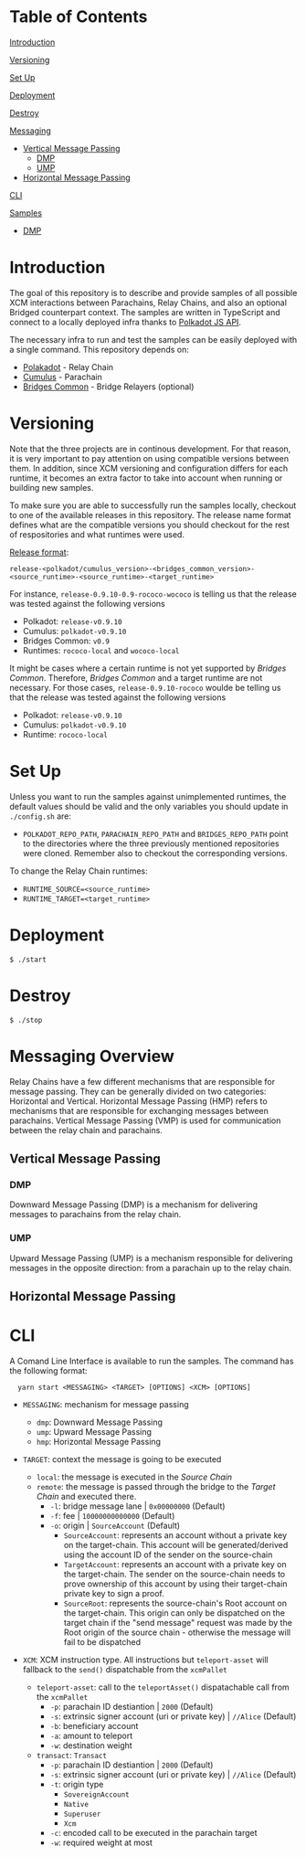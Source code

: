 # Table of Contents
[Introduction](https://github.com/NachoPal/xcm-x-bridges#introduction)

[Versioning](https://github.com/NachoPal/xcm-x-bridges#versioning)

[Set Up](https://github.com/NachoPal/xcm-x-bridges#set-up)

[Deployment](https://github.com/NachoPal/xcm-x-bridges#deployment)

[Destroy](https://github.com/NachoPal/xcm-x-bridges#destroy)

[Messaging](https://github.com/NachoPal/xcm-x-bridges#messaging)
* [Vertical Message Passing](https://github.com/NachoPal/xcm-x-bridges#vertical-message-passing)
  - [DMP](https://github.com/NachoPal/xcm-x-bridges#dmp)
  - [UMP](https://github.com/NachoPal/xcm-x-bridges#ump)
* [Horizontal Message Passing](https://github.com/NachoPal/xcm-x-bridges#horizontal-message-passing)

[CLI](https://github.com/NachoPal/xcm-x-bridges#cli)

[Samples](https://github.com/NachoPal/xcm-x-bridges#samples)
* [DMP](https://github.com/NachoPal/xcm-x-bridges#dmp)

# Introduction

The goal of this repository is to describe and provide samples of all possible XCM interactions between Parachains, Relay Chains, and also an optional Bridged counterpart context. The samples are written in TypeScript and connect to a locally deployed infra thanks to [Polkadot JS API](https://github.com/polkadot-js/api).

The necessary infra to run and test the samples can be easily deployed with a single command. This repository depends on:
- [Polakadot](github.com/paritytech/polkadot) - Relay Chain
- [Cumulus](github.com/paritytech/cumulus) - Parachain
- [Bridges Common](github.com/paritytech/parity-bridges-common) - Bridge Relayers (optional)

# Versioning

Note that the three projects are in continous development. For that reason, it is very important to pay attention on using compatible versions between them. In addition, since XCM versioning and configuration differs for each runtime, it becomes an extra factor to take into account when running or building new samples.

To make sure you are able to successfully run the samples locally, checkout to one of the available releases in this repository. The release name format defines what are the compatible versions you should checkout for the rest of respositories and what runtimes were used.

<u>Release format</u>:
  ```
  release-<polkadot/cumulus_version>-<bridges_common_version>-<source_runtime>-<source_runtime>-<target_runtime>
  ```
For instance, `release-0.9.10-0.9-rococo-wococo` is telling us that the release was tested against the following versions
- Polkadot: `release-v0.9.10`
- Cumulus: `polkadot-v0.9.10`
- Bridges Common: `v0.9`
- Runtimes: `rococo-local` and `wococo-local`

It might be cases where a certain runtime is not yet supported by _Bridges Common_. Therefore, _Bridges Common_ and a target runtime are not necessary. For those cases, `release-0.9.10-rococo` woulde be telling us that the release was tested against the following versions
- Polkadot: `release-v0.9.10`
- Cumulus: `polkadot-v0.9.10`
- Runtime: `rococo-local`

# Set Up
Unless you want to run the samples against unimplemented runtimes, the default values should be valid and the only variables you should update in `./config.sh` are:
* `POLKADOT_REPO_PATH`, `PARACHAIN_REPO_PATH` and `BRIDGES_REPO_PATH` point to the directories where the three previously mentioned repositories were cloned. Remember also to checkout the corresponding versions.

To change the Relay Chain runtimes:
* `RUNTIME_SOURCE=<source_runtime>`
* `RUNTIME_TARGET=<target_runtime>`

# Deployment

`$ ./start`

# Destroy
`$ ./stop`

# Messaging Overview
Relay Chains have a few different mechanisms that are responsible for message passing. They can be generally divided on two categories: Horizontal and Vertical. Horizontal Message Passing (HMP) refers to mechanisms that are responsible for exchanging messages between parachains. Vertical Message Passing (VMP) is used for communication between the relay chain and parachains.

## Vertical Message Passing

### DMP
Downward Message Passing (DMP) is a mechanism for delivering messages to parachains from the relay chain.

### UMP
Upward Message Passing (UMP) is a mechanism responsible for delivering messages in the opposite direction: from a parachain up to the relay chain.

## Horizontal Message Passing

# CLI

A Comand Line Interface is available to run the samples. The command has the following format:

```
  yarn start <MESSAGING> <TARGET> [OPTIONS] <XCM> [OPTIONS]
```

* `MESSAGING`: mechanism for message passing
  - `dmp`: Downward Message Passing
  - `ump`: Upward Message Passing
  - `hmp`: Horizontal Message Passing

* `TARGET`: context the message is going to be executed
  - `local`: the message is executed in the _Source Chain_
  - `remote`: the message is passed through the bridge to the _Target Chain_ and executed there.
    - `-l`: bridge message lane | `0x00000000` (Default)
    - `-f`: fee | `10000000000000` (Default)
    - `-o`: origin | `SourceAccount` (Default)
      - `SourceAccount`: represents an account without a private key on the target-chain. This account will be generated/derived using the account ID of the sender on the source-chain
      - `TargetAccount`: represents an account with a private key on the target-chain. The sender on the source-chain needs to prove ownership of this account by using their target-chain private key to sign a proof.
      - `SourceRoot`: represents the source-chain's Root account on the target-chain. This origin can only be dispatched on the target chain if the "send message" request was made by the Root origin of the source chain - otherwise the message will fail to be dispatched

* `XCM`: XCM instruction type. All instructions but `teleport-asset` will fallback to the `send()` dispatchable from the `xcmPallet`
  - `teleport-asset`: call to the `teleportAsset()` dispatachable call from the `xcmPallet`
    - `-p`: parachain ID destiantion | `2000` (Default)
    - `-s`: extrinsic signer account (uri or private key) | `//Alice` (Default)
    - `-b`: beneficiary account
    - `-a`: amount to teleport
    - `-w`: destination weight
  - `transact`: `Transact`
    - `-p`: parachain ID destiantion | `2000` (Default)
    - `-s`: extrinsic signer account (uri or private key) | `//Alice` (Default)
    - `-t`: origin type
      - `SovereignAccount`
      - `Native`
      - `Superuser`
      - `Xcm`
    - `-c`: encoded call to be executed in the parachain target
    - `-w`: required weight at most
      
